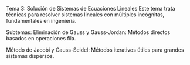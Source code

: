 Tema 3: Solución de Sistemas de Ecuaciones Lineales
Este tema trata técnicas para resolver sistemas lineales con múltiples incógnitas, fundamentales en ingeniería.

Subtemas:
Eliminación de Gauss y Gauss-Jordan: Métodos directos basados en operaciones fila.

Método de Jacobi y Gauss-Seidel: Métodos iterativos útiles para grandes sistemas dispersos.